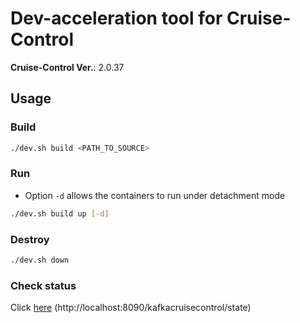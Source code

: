 # Dev-acceleration tool for Cruise-Control
**Cruise-Control Ver.**: 2.0.37

## Usage

### Build
```bash
./dev.sh build <PATH_TO_SOURCE>
```

### Run
- Option `-d` allows the containers to run under detachment mode
```bash
./dev.sh build up [-d]
```

### Destroy
```bash
./dev.sh down
```

### Check status
Click [here](http://localhost:8090/kafkacruisecontrol/state) (http://localhost:8090/kafkacruisecontrol/state)
